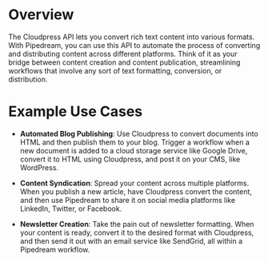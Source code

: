 # Overview

The Cloudpress API lets you convert rich text content into various formats. With Pipedream, you can use this API to automate the process of converting and distributing content across different platforms. Think of it as your bridge between content creation and content publication, streamlining workflows that involve any sort of text formatting, conversion, or distribution.

# Example Use Cases

- **Automated Blog Publishing**: Use Cloudpress to convert documents into HTML and then publish them to your blog. Trigger a workflow when a new document is added to a cloud storage service like Google Drive, convert it to HTML using Cloudpress, and post it on your CMS, like WordPress.

- **Content Syndication**: Spread your content across multiple platforms. When you publish a new article, have Cloudpress convert the content, and then use Pipedream to share it on social media platforms like LinkedIn, Twitter, or Facebook.

- **Newsletter Creation**: Take the pain out of newsletter formatting. When your content is ready, convert it to the desired format with Cloudpress, and then send it out with an email service like SendGrid, all within a Pipedream workflow.
